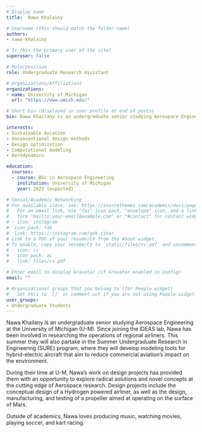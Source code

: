 ```yaml
---
# Display name
title:  Nawa Khalainy

# Username (this should match the folder name)
authors:
- nawa-khalainy

# Is this the primary user of the site?
superuser: false

# Role/position
role: Undergraduate Research Assistant

# Organizations/Affiliations
organizations:
- name: University of Michigan
  url: "https://www.umich.edu/"

# Short bio (displayed in user profile at end of posts)
bio: Nawa Khailany is an undergraduate senior studying Aerospace Engineering at the University of Michigan (U-M). Since joining the IDEAS lab, Nawa has been involved in researching the operations of regional airliners. This summer they will also partake in the Summer Undergraduate Research in Engineering (SURE) program, where they will develop modeling tools for hybrid-electric aircraft that aim to reduce commercial aviation’s impact on the environment.

interests:
- Sustainable Aviation
- Unconventional design methods
- Design optimization
- Computational modeling
- Aerodynamics

education:
  courses:
  - course: BSc in Aerospace Engineering
    institution: University of Michigan
    year: 2023 (expected)

# Social/Academic Networking
# For available icons, see: https://sourcethemes.com/academic/docs/page-builder/#icons
#   For an email link, use "fas" icon pack, "envelope" icon, and a link in the
#   form "mailto:your-email@example.com" or "#contact" for contact widget.
# - icon: instagram
#  icon_pack: fab
#  link: https://instagram.com/gok.cinar
# Link to a PDF of your resume/CV from the About widget.
# To enable, copy your resume/CV to `static/files/cv.pdf` and uncomment the lines below.
# - icon: cv
#   icon_pack: ai
#   link: files/cv.pdf

# Enter email to display Gravatar (if Gravatar enabled in Config)
email: ""

# Organizational groups that you belong to (for People widget)
#   Set this to `[]` or comment out if you are not using People widget.
user_groups:
- Undergraduate Students
---
```


Nawa Khailany is an undergraduate senior studying Aerospace Engineering at the University of Michigan (U-M). Since joining the IDEAS lab, Nawa has been involved in researching the operations of regional airliners. This summer they will also partake in the Summer Undergraduate Research in Engineering (SURE) program, where they will develop modeling tools for hybrid-electric aircraft that aim to reduce commercial aviation’s impact on the environment.

During their time at U-M, Nawa’s work on design projects has provided them with an opportunity to explore radical solutions and novel concepts at the cutting edge of Aerospace research. Design projects include the conceptual design of a Hydrogen powered airliner, as well as the design, manufacturing, and testing of a propeller aimed at operating on the surface of Mars.

Outside of academics, Nawa loves producing music, watching movies, playing soccer, and kart racing.
